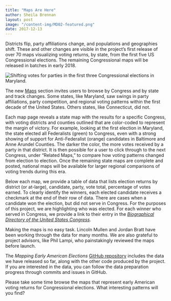 ```yaml
---
title: "Maps Are Here"
author: Sheila Brennan    
layout: post
image: "/content-img/MD02-featured.png"
date: 2017-12-13
---
```


Districts flip, party affiliations change, and populations and geographies shift. These and other changes are visible in the project’s first release of over 70 maps visualizing voting returns, by state, from the first five US Congressional elections. The remaining Congressional maps will be released in batches in early 2018.

<!--more-->

![Shifting votes for parties in the first three Congressional elections in Maryland.]({{site.url}}/content-img/MD1-2-3Congresses.jpg)

The new [Maps]({{site.url}}/maps/) section invites users to browse by Congress and by state and track changes. Some states, like Maryland, saw swings in party affiliations, party competition, and regional voting patterns within the first decade of the United States. Others states, like Connecticut, did not. 

Each map page reveals a state map with the results for a specific Congress, with voting districts and counties outlined that are color-coded to represent the margin of victory. For example, looking at the first election in Maryland, the state elected all Federalists (green) to Congress, even with a strong showing of support for Anti-Federalist (orange) candidates in Baltimore and Anne Arundel Counties. The darker the color, the more votes received by a party in that district. It is then possible for a user to click through to the next Congress, under “Related Maps,”  to compare how voting patterns changed from election to election. Once the remaining state maps are complete and posted, national maps will be available for larger regional comparisons of voting trends during this era. 

Below each map, we provide a table of data that lists election returns by district (or at-large), candidate, party, vote total, percentage of votes earned. To clearly identify the winners, each elected candidate receives a checkmark at the end of their row of data. There are cases when a candidate won the election, but did not serve in Congress. For the purposes of this project, we are highlighting who was elected. For each winner who served in Congress, we provide a link to their entry in the [_Biographical Directory of the United States Congress_](http://bioguide.congress.gov/biosearch/biosearch.asp). 

Making the maps is no easy task. Lincoln Mullen and Jordan Bratt have been working through the data for many months. We are also grateful to project advisors, like Phil Lampi, who painstakingly reviewed the maps before launch.  

The _Mapping Early American Elections_ [GitHub repository](https://github.com/mapping-elections/elections-data) includes the data we have released so far, along with the other code produced by the project. If you are interested in the data, you can follow the data preparation progress through commits and issues in GitHub.

Please take some time browse the maps that represent early American voting returns for Congressional elections. What interesting patterns will you find?


